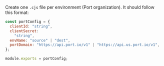 Create one `.cjs` file per environment (Port organization). It should follow this format:

```js
const portConfig = {
  clientId: "string",
  clientSecret:
    "string",
  envName: "source" | "dest",
  portDomain: "https://api.port.io/v1" | "https://api.us.port.io/v1",
};

module.exports = portConfig;
```